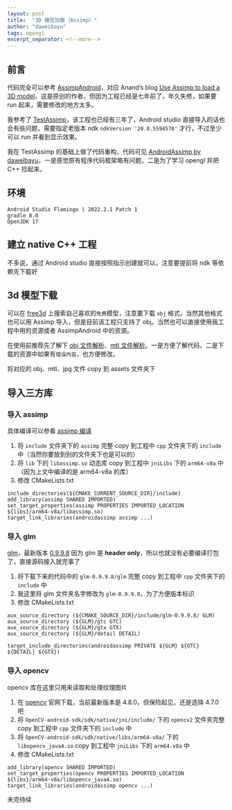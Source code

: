 ```yaml
---
layout: post
title:  "3D 模型加载（Assimp）"
author: "daweibayu"
tags: opengl
excerpt_separator: <!--more-->
---
```


<!--more-->

## 前言

代码完全可以参考 [AssimpAndroid](https://github.com/anandmuralidhar24/AssimpAndroid)，对应 Anand’s blog [Use Assimp to load a 3D model](http://www.anandmuralidhar.com/blog/android/assimp/)，这是原创的作者，但因为工程已经是七年前了，年久失修，如果要 run 起来，需要修改的地方太多。  

我参考了 [TestAssimp](https://github.com/a422070876/TestAssimp)，该工程也已经有三年了，Android studio 直接导入的话也会有些问题，需要指定老版本 ndk ```ndkVersion '20.0.5594570'``` 才行，不过至少可以 run 并看到显示效果。

我在 TestAssimp 的基础上做了代码重构，代码可见 [AndroidAssimp by daweibayu](https://github.com/daweibayu/AndroidAssimp)，一是感觉原有程序代码框架略有问题，二是为了学习 opengl 并把 C++ 捡起来。

## 环境
```
Android Studio Flamingo | 2022.2.1 Patch 1
gradle 8.0
OpenJDK 17
```

## 建立 native C++ 工程
不多说，通过 Android studio 直接按照指示创建就可以，注意要提前将 ndk 等依赖先下载好

## 3d 模型下载

可以在 [free3d](https://free3d.com/) 上搜索自己喜欢的`免费`模型，注意要下载 `obj` 格式，当然其他格式也可以用 Assimp 导入，但是目前该工程只支持了 obj。当然也可以直接使用我工程中用的资源或者 AssimpAndroid 中的资源。

在使用前推荐先了解下 [obj 文件解析](/2023-07-07/fileobj)、[mtl 文件解析](/2023-07-07/filemtl)。一是方便了解代码，二是下载的资源中如果有`错误内容`，也方便修改。

将对应的 obj、mtl、jpg 文件 copy 到 assets 文件夹下

## 导入三方库

### 导入 assimp

具体编译可以参看 [assimp 编译](/2023-06-27/assimpcompile)
1. 将 `include` 文件夹下的 `assimp` 完整 copy 到工程中 `cpp` 文件夹下的 `include` 中（当然你要放到别的文件夹下也是可以的）
2. 将 `lib` 下的 `libassimp.so` 动态库 copy 到工程中 `jniLibs` 下的 `arm64-v8a` 中（因为上文中编译的是 arm64-v8a 的库）
3. 修改 CMakeLists.txt
```
include_directories(${CMAKE_CURRENT_SOURCE_DIR}/include)
add_library(assimp SHARED IMPORTED)
set_target_properties(assimp PROPERTIES IMPORTED_LOCATION ${libs}/arm64-v8a/libassimp.so)
target_link_libraries(androidassimp assimp ...)
```

### 导入 glm

[glm](https://github.com/g-truc/glm)，最新版本 [0.9.9.8](https://github.com/g-truc/glm/tree/0.9.9.8)
因为 glm 是 **header only**，所以也就没有必要编译打包了，直接源码接入就完事了

1. 将下载下来的代码中的 `glm-0.9.9.8/glm` 完整 copy 到工程中 `cpp` 文件夹下的 `include` 中
2. 我这里将 glm 文件夹名字修改为 `glm-0.9.9.8`，为了方便版本标识
3. 修改 CMakeLists.txt
```
aux_source_directory (${CMAKE_SOURCE_DIR}/include/glm-0.9.9.8/ GLM)
aux_source_directory (${GLM}/gtc GTC)
aux_source_directory (${GLM}/gtx GTX)
aux_source_directory (${GLM}/detail DETAIL)

target_include_directories(androidassimp PRIVATE ${GLM} ${GTC} ${DETAIL} ${GTX})
```

### 导入 opencv

opencv 库在这里只用来读取和处理纹理图片

1. 在 [opencv](https://opencv.org/releases/) 官网下载，当前最新版本是 4.8.0，但保险起见，还是选择 4.7.0 吧
2. 将 `OpenCV-android-sdk/sdk/native/jni/include/` 下的 `opencv2` 文件夹完整 copy 到工程中 `cpp` 文件夹下的 `include` 中
3. 将 `OpenCV-android-sdk/sdk/native/libs/arm64-v8a/` 下的 `libopencv_java4.so` copy 到工程中 `jniLibs` 下的 `arm64-v8a` 中
4. 修改 CMakeLists.txt
```
add_library(opencv SHARED IMPORTED)
set_target_properties(opencv PROPERTIES IMPORTED_LOCATION ${libs}/arm64-v8a/libopencv_java4.so)
target_link_libraries(androidassimp opencv ...)
```


未完待续